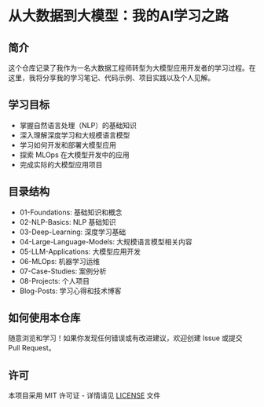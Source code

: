 # 从大数据到大模型：我的AI学习之路

## 简介
这个仓库记录了我作为一名大数据工程师转型为大模型应用开发者的学习过程。在这里，我将分享我的学习笔记、代码示例、项目实践以及个人见解。

## 学习目标
- 掌握自然语言处理（NLP）的基础知识
- 深入理解深度学习和大规模语言模型
- 学习如何开发和部署大模型应用
- 探索 MLOps 在大模型开发中的应用
- 完成实际的大模型应用项目

## 目录结构
- 01-Foundations: 基础知识和概念
- 02-NLP-Basics: NLP 基础知识
- 03-Deep-Learning: 深度学习基础
- 04-Large-Language-Models: 大规模语言模型相关内容
- 05-LLM-Applications: 大模型应用开发
- 06-MLOps: 机器学习运维
- 07-Case-Studies: 案例分析
- 08-Projects: 个人项目
- Blog-Posts: 学习心得和技术博客

## 如何使用本仓库
随意浏览和学习！如果你发现任何错误或有改进建议，欢迎创建 Issue 或提交 Pull Request。


## 许可
本项目采用 MIT 许可证 - 详情请见 [LICENSE](LICENSE) 文件
